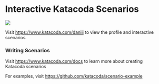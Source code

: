 # Interactive Katacoda Scenarios

[![](http://shields.katacoda.com/katacoda/daniii/count.svg)](https://www.katacoda.com/daniii "Get your profile on Katacoda.com")

Visit https://www.katacoda.com/daniii to view the profile and interactive scenarios

### Writing Scenarios
Visit https://www.katacoda.com/docs to learn more about creating Katacoda scenarios

For examples, visit https://github.com/katacoda/scenario-example
